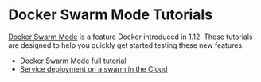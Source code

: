 # Docker Swarm Mode Tutorials

[Docker Swarm Mode](https://docs.docker.com/engine/swarm/) is a feature Docker introduced in 1.12. These tutorials are designed to help you quickly get started testing these new features.

* [Docker Swarm Mode full tutorial](beginner-tutorial/README.md)
* [Service deployment on a swarm in the Cloud](cloud-quick-start/README.md)
